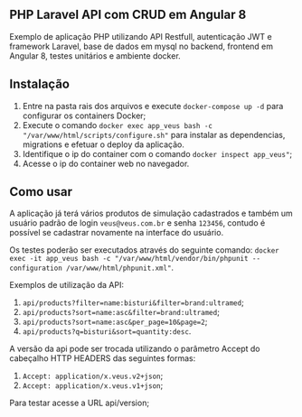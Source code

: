 ## PHP Laravel API com CRUD em Angular 8

Exemplo de aplicação PHP utilizando API Restfull, autenticação JWT e framework Laravel, base de dados em mysql no backend, frontend em Angular 8,
testes unitários e ambiente docker.

## Instalação

1. Entre na pasta rais dos arquivos e execute `docker-compose up -d` para configurar os containers Docker;
2. Execute o comando `docker exec app_veus bash -c "/var/www/html/scripts/configure.sh"` para instalar as dependencias, migrations e efetuar o deploy da aplicação.
3. Identifique o ip do container com o comando `docker inspect app_veus"`;
4. Acesse o ip do container web no navegador.

## Como usar

A aplicação já terá vários produtos de simulação cadastrados e também um usuário padrão de login `veus@veus.com.br` e senha `123456`, contudo é possível se cadastrar novamente na interface do usuário.

Os testes poderão ser executados através do seguinte comando: `docker exec -it app_veus bash -c "/var/www/html/vendor/bin/phpunit --configuration /var/www/html/phpunit.xml"`.

Exemplos de utilização da API:

1. `api/products?filter=name:bisturi&filter=brand:ultramed`;
2. `api/products?sort=name:asc&filter=brand:ultramed`;
3. `api/products?sort=name:asc&per_page=10&page=2`;
4. `api/products?q=bisturi&sort=quantity:desc`.

A versão da api pode ser trocada utilizando o parâmetro Accept do cabeçalho HTTP HEADERS das seguintes formas:

1. `Accept: application/x.veus.v2+json`;
2. `Accept: application/x.veus.v1+json`;

Para testar acesse a URL api/version;
